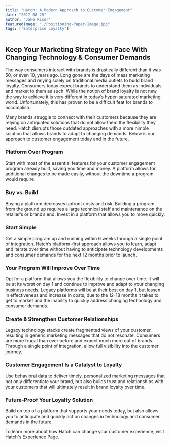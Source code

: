 ```yaml
---
title: "Hatch: A Modern Approach to Customer Engagement"
date: "2017-08-25"
author: "Jake Kiser"
featuredImage: "./Positioning-Paper-Image.jpg"
tags: ["Enterprise Loyalty"]
---
```


## Keep Your Marketing Strategy on Pace With Changing Technology & Consumer Demands

The way consumers interact with brands is drastically different than it was 50, or even 10, years ago. Long gone are the days of mass marketing messages and relying solely on traditional media outlets to build brand loyalty. Consumers today expect brands to understand them as individuals and market to them as such. While the notion of brand loyalty is not new, the way to achieve it is very different in today’s hyper-saturated marketing world. Unfortunately, this has proven to be a difficult feat for brands to accomplish.

Many brands struggle to connect with their customers because they are relying on antiquated solutions that do not allow them the flexibility they need. Hatch disrupts those outdated approaches with a more nimble solution that allows brands to adapt to changing demands. Below is our approach to customer engagement today and in the future.

### Platform Over Program

Start with most of the essential features for your customer engagement program already built, saving you time and money. A platform allows for additional changes to be made easily, without the downtime a program would require.

### Buy vs. Build

Buying a platform decreases upfront costs and risk. Building a program from the ground up requires a large technical staff and maintenance on the retailer’s or brand’s end. Invest in a platform that allows you to move quickly.

### Start Simple

Get a simple program up and running within 6 weeks through a single point of integration. Hatch’s platform-first approach allows you to learn, adapt and iterate over time without having to anticipate technology developments and consumer demands for the next 12 months prior to launch.

### Your Program Will Improve Over Time

Opt for a platform that allows you the flexibility to change over time. It will be at its worst on day 1 and continue to improve and adapt to your changing business needs. Legacy platforms will be at their best on day 1, but lessen in effectiveness and increase in costs, due to the 12-18 months it takes to get to market and the inability to quickly address changing technology and consumer demands.

### Create & Strengthen Customer Relationships

Legacy technology stacks create fragmented views of your customer, resulting in generic marketing messages that do not resonate. Consumers are more frugal than ever before and expect much more out of brands. Through a single point of integration, allow full visibility into the customer journey.

### Customer Engagement Is a Catalyst to Loyalty

Use behavioral data to deliver timely, personalized marketing messages that not only differentiate your brand, but also builds trust and relationships with your customers that will ultimately result in brand loyalty over time.

### Future-Proof Your Loyalty Solution

Build on top of a platform that supports your needs today, but also allows you to anticipate and quickly act on changes in technology and consumer demands in the future.



To learn more about how Hatch can change your customer experience, visit Hatch's [Experience Page](/c-store).
